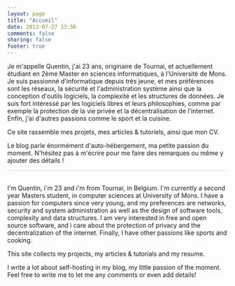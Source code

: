 ```yaml
---
layout: page
title: "Accueil"
date: 2013-07-27 13:56
comments: false
sharing: false
footer: true
---
```


Je m'appelle Quentin, j'ai 23 ans, originaire de Tournai, et actuellement étudiant en 2ème Master en sciences informatiques, à l'Université de Mons. Je suis passionné d'informatique depuis très jeune, et mes préférences sont les réseaux, la sécurité et l'administration système ainsi que la conception d'outils logiciels, la complexité et les structures de données. Je suis fort intéressé par les logiciels libres et leurs philosophies, comme par exemple la protection de la vie privée et la décentralisation de l'internet. Enfin, j'ai d'autres passions comme le sport et la cuisine.

Ce site rassemble mes projets, mes articles & tutoriels, ainsi que mon CV.

Le blog parle énormément d'auto-hébergement, ma petite passion du moment. N'hésitez pas à m'écrire pour me faire des remarques ou même y ajouter des détails !
<br />
<div style="border-bottom:1px solid #ddd;"></div>
<br />

I'm Quentin, i'm 23 and i'm from Tournai, in Belgium. I'm currently a second year Masters student, in computer sciences at University of Mons. I have a passion for computers since very young, and my preferences are networks, security and system administration as well as the design of software tools, complexity and data structures. I am very interested in free and open source software, and i care about the protection of privacy and the decentralization of the internet. Finally, I have other passions like sports and cooking.

This site collects my projects, my articles & tutorials and my resume.

I write a lot about self-hosting in my blog, my little passion of the moment. Feel free to write me to let me any comments or even add details!

